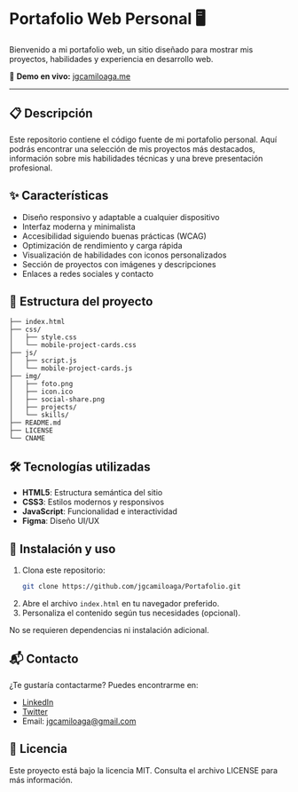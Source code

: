 # Portafolio Web Personal 🖥️

Bienvenido a mi portafolio web, un sitio diseñado para mostrar mis proyectos, habilidades y experiencia en desarrollo web.

🔗 **Demo en vivo:** [jgcamiloaga.me](https://jgcamiloaga.me)

---

## 📋 Descripción

Este repositorio contiene el código fuente de mi portafolio personal. Aquí podrás encontrar una selección de mis proyectos más destacados, información sobre mis habilidades técnicas y una breve presentación profesional.

## ✨ Características

- Diseño responsivo y adaptable a cualquier dispositivo
- Interfaz moderna y minimalista
- Accesibilidad siguiendo buenas prácticas (WCAG)
- Optimización de rendimiento y carga rápida
- Visualización de habilidades con iconos personalizados
- Sección de proyectos con imágenes y descripciones
- Enlaces a redes sociales y contacto

## 📁 Estructura del proyecto

```
├── index.html
├── css/
│   ├── style.css
│   └── mobile-project-cards.css
├── js/
│   ├── script.js
│   └── mobile-project-cards.js
├── img/
│   ├── foto.png
│   ├── icon.ico
│   ├── social-share.png
│   ├── projects/
│   └── skills/
├── README.md
├── LICENSE
└── CNAME
```

## 🛠️ Tecnologías utilizadas

- **HTML5**: Estructura semántica del sitio
- **CSS3**: Estilos modernos y responsivos
- **JavaScript**: Funcionalidad e interactividad
- **Figma**: Diseño UI/UX

## 🚀 Instalación y uso

1. Clona este repositorio:
   ```bash
   git clone https://github.com/jgcamiloaga/Portafolio.git
   ```
2. Abre el archivo `index.html` en tu navegador preferido.
3. Personaliza el contenido según tus necesidades (opcional).

No se requieren dependencias ni instalación adicional.

## 📬 Contacto

¿Te gustaría contactarme? Puedes encontrarme en:

- [LinkedIn](https://www.linkedin.com/in/jgcamiloaga)
- [Twitter](https://twitter.com/jgcamiloaga)
- Email: jgcamiloaga@gmail.com

## 📄 Licencia

Este proyecto está bajo la licencia MIT. Consulta el archivo LICENSE para más información.

